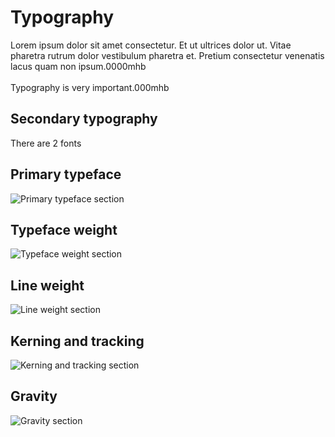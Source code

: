 <h1 style="text-align: left"><strong>Typography</strong>
</h1>
<p style="text-align: left">Lorem ipsum dolor sit amet consectetur. Et ut ultrices dolor ut. Vitae pharetra rutrum dolor vestibulum pharetra et. Pretium consectetur venenatis lacus quam non ipsum.0000mhb<br>
<br>Typography is very important.000mhb
</p>
<p style="text-align: left">
</p>
<h2 style="text-align: left">Secondary typography
</h2>
<p style="text-align: left">There are 2 fonts
</p>
<h2 style="text-align: left"><strong>Primary typeface</strong>
</h2>
<p style="text-align: left">
<img src="/images/type-1.png" alt="Primary typeface section">
</p>
<h2 style="text-align: left"><strong>Typeface weight</strong>
</h2>
<p style="text-align: left">
<img src="/images/type-2.png" alt="Typeface weight section">
</p>
<h2 style="text-align: left"><strong>Line weight</strong>
</h2>
<p style="text-align: left">
<img src="/images/type-3.png" alt="Line weight section">
</p>
<h2 style="text-align: left"><strong>Kerning and tracking</strong>
</h2>
<p style="text-align: left">
<img src="/images/type-4.png" alt="Kerning and tracking section">
</p>
<h2 style="text-align: left"><strong>Gravity</strong>
</h2>
<p style="text-align: left">
<img src="/images/type-5.png" alt="Gravity section">
</p>